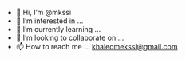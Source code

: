 - 👋 Hi, I’m @mkssi
- 👀 I’m interested in ...
- 🌱 I’m currently learning ...
- 💞️ I’m looking to collaborate on ...
- 📫 How to reach me ... khaledmekssi@gmail.com

<!---
mkssi/mkssi is a ✨ special ✨ repository because its `README.md` (this file) appears on your GitHub profile.
You can click the Preview link to take a look at your changes.
--->
